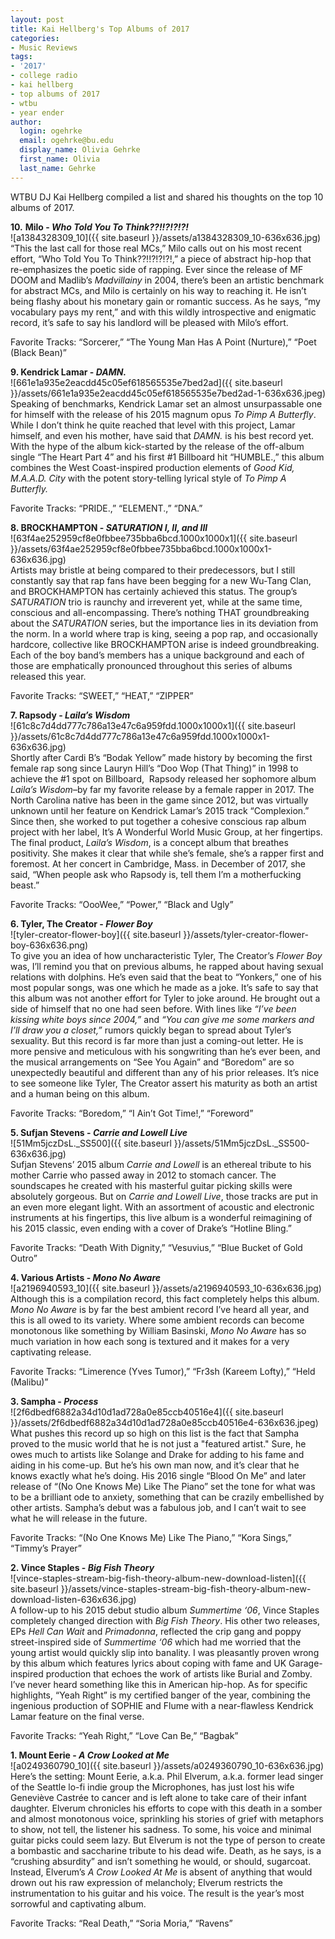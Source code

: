 ```yaml
---
layout: post
title: Kai Hellberg's Top Albums of 2017
categories:
- Music Reviews
tags:
- '2017'
- college radio
- kai hellberg
- top albums of 2017
- wtbu
- year ender
author:
  login: ogehrke
  email: ogehrke@bu.edu
  display_name: Olivia Gehrke
  first_name: Olivia
  last_name: Gehrke
---
```

WTBU DJ Kai Hellberg compiled a list and shared his thoughts on the top 10 albums of 2017.

**10.** **Milo - _Who Told You To Think?​?​!​!​?​!​?​!​?​!_**  
![a1384328309_10]({{ site.baseurl }}/assets/a1384328309_10-636x636.jpg)  
“This the last call for those real MCs,” Milo calls out on his most recent effort, “Who Told You To Think??!!?!?!?!,” a piece of abstract hip-hop that re-emphasizes the poetic side of rapping. Ever since the release of MF DOOM and Madlib’s _Madvillainy_ in 2004, there’s been an artistic benchmark for abstract MCs, and Milo is certainly on his way to reaching it. He isn’t being flashy about his monetary gain or romantic success. As he says, “my vocabulary pays my rent,” and with this wildly introspective and enigmatic record, it’s safe to say his landlord will be pleased with Milo’s effort.

Favorite Tracks: “Sorcerer,” “The Young Man Has A Point (Nurture),” “Poet (Black Bean)”

**9\. Kendrick Lamar - _DAMN._**  
![661e1a935e2eacdd45c05ef618565535e7bed2ad]({{ site.baseurl }}/assets/661e1a935e2eacdd45c05ef618565535e7bed2ad-1-636x636.jpeg)  
Speaking of benchmarks, Kendrick Lamar set an almost unsurpassable one for himself with the release of his 2015 magnum opus _To Pimp A Butterfly_. While I don’t think he quite reached that level with this project, Lamar himself, and even his mother, have said that _DAMN._ is his best record yet. With the hype of the album kick-started by the release of the off-album single “The Heart Part 4” and his first #1 Billboard hit “HUMBLE.,” this album combines the West Coast-inspired production elements of _Good Kid, M.A.A.D. City_ with the potent story-telling lyrical style of _To Pimp A Butterfly._

Favorite Tracks: “PRIDE.,” “ELEMENT.,” “DNA.”

**8\. BROCKHAMPTON - _SATURATION I, II, and III_**  
![63f4ae252959cf8e0fbbee735bba6bcd.1000x1000x1]({{ site.baseurl }}/assets/63f4ae252959cf8e0fbbee735bba6bcd.1000x1000x1-636x636.jpg)  
Artists may bristle at being compared to their predecessors, but I still constantly say that rap fans have been begging for a new Wu-Tang Clan, and BROCKHAMPTON has certainly achieved this status. The group’s _SATURATION_ trio is raunchy and irreverent yet, while at the same time, conscious and all-encompassing. There’s nothing THAT groundbreaking about the _SATURATION_ series, but the importance lies in its deviation from the norm. In a world where trap is king, seeing a pop rap, and occasionally hardcore, collective like BROCKHAMPTON arise is indeed groundbreaking. Each of the boy band’s members has a unique background and each of those are emphatically pronounced throughout this series of albums released this year.

Favorite Tracks: “SWEET,” “HEAT,” “ZIPPER”

**7\. Rapsody - _Laila’s Wisdom_**  
![61c8c7d4dd777c786a13e47c6a959fdd.1000x1000x1]({{ site.baseurl }}/assets/61c8c7d4dd777c786a13e47c6a959fdd.1000x1000x1-636x636.jpg)  
Shortly after Cardi B’s “Bodak Yellow” made history by becoming the first female rap song since Lauryn Hill’s “Doo Wop (That Thing)” in 1998 to achieve the #1 spot on Billboard,  Rapsody released her sophomore album _Laila’s Wisdom_–by far my favorite release by a female rapper in 2017. The North Carolina native has been in the game since 2012, but was virtually unknown until her feature on Kendrick Lamar’s 2015 track “Complexion.” Since then, she worked to put together a cohesive conscious rap album project with her label, It’s A Wonderful World Music Group, at her fingertips. The final product, _Laila’s Wisdom_, is a concept album that breathes positivity. She makes it clear that while she’s female, she’s a rapper first and foremost. At her concert in Cambridge, Mass. in December of 2017, she said, “When people ask who Rapsody is, tell them I’m a motherfucking beast.”

Favorite Tracks: “OooWee,” “Power,” “Black and Ugly”

**6\. Tyler, The Creator - _Flower Boy_**  
![tyler-creator-flower-boy]({{ site.baseurl }}/assets/tyler-creator-flower-boy-636x636.png)  
To give you an idea of how uncharacteristic Tyler, The Creator’s _Flower Boy_ was, I’ll remind you that on previous albums, he rapped about having sexual relations with dolphins. He’s even said that the beat to “Yonkers,” one of his most popular songs, was one which he made as a joke. It’s safe to say that this album was not another effort for Tyler to joke around. He brought out a side of himself that no one had seen before. With lines like _“I’ve been kissing white boys since 2004,”_ and _“You can give me some markers and I’ll draw you a closet,”_ rumors quickly began to spread about Tyler’s sexuality. But this record is far more than just a coming-out letter. He is more pensive and meticulous with his songwriting than he’s ever been, and the musical arrangements on “See You Again” and “Boredom” are so unexpectedly beautiful and different than any of his prior releases. It’s nice to see someone like Tyler, The Creator assert his maturity as both an artist and a human being on this album.

Favorite Tracks: “Boredom,” “I Ain’t Got Time!,” “Foreword”

**5\. Sufjan Stevens - _Carrie and Lowell Live_**  
![51Mm5jczDsL._SS500]({{ site.baseurl }}/assets/51Mm5jczDsL._SS500-636x636.jpg)  
Sufjan Stevens’ 2015 album _Carrie and Lowell_ is an ethereal tribute to his mother Carrie who passed away in 2012 to stomach cancer. The soundscapes he created with his masterful guitar picking skills were absolutely gorgeous. But on _Carrie and Lowell Live_, those tracks are put in an even more elegant light. With an assortment of acoustic and electronic instruments at his fingertips, this live album is a wonderful reimagining of his 2015 classic, even ending with a cover of Drake’s “Hotline Bling.”

Favorite Tracks: “Death With Dignity,” “Vesuvius,” “Blue Bucket of Gold Outro”

**4\. Various Artists - _Mono No Aware_**  
![a2196940593_10]({{ site.baseurl }}/assets/a2196940593_10-636x636.jpg)  
Although this is a compilation record, this fact completely helps this album. _Mono No Aware_ is by far the best ambient record I’ve heard all year, and this is all owed to its variety. Where some ambient records can become monotonous like something by William Basinski, _Mono No Aware_ has so much variation in how each song is textured and it makes for a very captivating release.

Favorite Tracks: “Limerence (Yves Tumor),” “Fr3sh (Kareem Lofty),” “Held (Malibu)”

**3\. Sampha - _Process_**  
![2f6dbedf6882a34d10d1ad728a0e85ccb40516e4]({{ site.baseurl }}/assets/2f6dbedf6882a34d10d1ad728a0e85ccb40516e4-636x636.jpeg)  
What pushes this record up so high on this list is the fact that Sampha proved to the music world that he is not just a "featured artist." Sure, he owes much to artists like Solange and Drake for adding to his fame and aiding in his come-up. But he’s his own man now, and it’s clear that he knows exactly what he’s doing. His 2016 single “Blood On Me” and later release of “(No One Knows Me) Like The Piano” set the tone for what was to be a brilliant ode to anxiety, something that can be crazily embellished by other artists. Sampha’s debut was a fabulous job, and I can’t wait to see what he will release in the future.

Favorite Tracks: “(No One Knows Me) Like The Piano,” “Kora Sings,” “Timmy’s Prayer”

**2\. Vince Staples - _Big Fish Theory_**  
![vince-staples-stream-big-fish-theory-album-new-download-listen]({{ site.baseurl }}/assets/vince-staples-stream-big-fish-theory-album-new-download-listen-636x636.jpg)  
A follow-up to his 2015 debut studio album _Summertime ‘06_, Vince Staples completely changed direction with _Big Fish Theory_. His other two releases, EPs _Hell Can Wait_ and _Primadonna_, reflected the crip gang and poppy street-inspired side of _Summertime ‘06_ which had me worried that the young artist would quickly slip into banality. I was pleasantly proven wrong by this album which features lyrics about coping with fame and UK Garage-inspired production that echoes the work of artists like Burial and Zomby. I’ve never heard something like this in American hip-hop. As for specific highlights, “Yeah Right” is my certified banger of the year, combining the ingenious production of SOPHIE and Flume with a near-flawless Kendrick Lamar feature on the final verse.

Favorite Tracks: “Yeah Right,” “Love Can Be,” “Bagbak”

**1\. Mount Eerie - _A Crow Looked at Me_**  
![a0249360790_10]({{ site.baseurl }}/assets/a0249360790_10-636x636.jpg)  
Here’s the setting: Mount Eerie, a.k.a. Phil Elverum, a.k.a. former lead singer of the Seattle lo-fi indie group the Microphones, has just lost his wife Geneviève Castrée to cancer and is left alone to take care of their infant daughter. Elverum chronicles his efforts to cope with this death in a somber and almost monotonous voice, sprinkling his stories of grief with metaphors to show, not tell, the listener his sadness. To some, his voice and minimal guitar picks could seem lazy. But Elverum is not the type of person to create a bombastic and saccharine tribute to his dead wife. Death, as he says, is a “crushing absurdity” and isn’t something he would, or should, sugarcoat. Instead, Elverum’s _A Crow Looked At Me_ is absent of anything that would drown out his raw expression of melancholy; Elverum restricts the instrumentation to his guitar and his voice. The result is the year’s most sorrowful and captivating album.

Favorite Tracks: “Real Death,” “Soria Moria,” “Ravens”